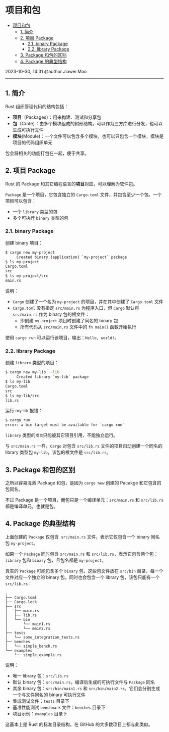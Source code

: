 # 项目和包

- [项目和包](#项目和包)
  - [1. 简介](#1-简介)
  - [2. 项目 Package](#2-项目-package)
    - [2.1. binary Package](#21-binary-package)
    - [2.2. library Package](#22-library-package)
  - [3. Package 和包的区别](#3-package-和包的区别)
  - [4. Package 的典型结构](#4-package-的典型结构)

2023-10-30, 14:31
@author Jiawei Mao
****

## 1. 简介

Rust 组织管理代码的结构包括：

- **项目**（Packages）：用来构建、测试和分享包
- **包**（Crate）：由多个模块组成的树形结构，可以作为三方库进行分发，也可以生成可执行文件
- **模块**(Module)：一个文件可以包含多个模块，也可以只包含一个模块，模块是项目的代码组织单元

包会将相关的功能打包在一起，便于共享。

## 2. 项目 Package

Rust 的 Package 和其它编程语言的**项目**对应，可以理解为软件包。

`Package` 是一个项目，它包含独立的 `Cargo.toml` 文件，并包含至少一个包。一个项目可以包含：

- 一个 `library` 类型的包
- 多个可执行 `binary` 类型的包

### 2.1. binary Package

创建 binary 项目：

```sh
$ cargo new my-project
     Created binary (application) `my-project` package
$ ls my-project
Cargo.toml
src
$ ls my-project/src
main.rs
```

说明：

- `Cargo` 创建了一个名为 `my-project` 的项目，并在其中创建了 `Cargo.toml` 文件
- `Cargo.toml` 没有指定 `src/main.rs` 为程序入口，但 `Cargo` 默认将 `src/main.rs` 作为 binary 包的根文件：
  - 即创建 `my-project` 项目时创建了同名的 binary 包
  - 所有代码从 `src/main.rs` 文件中的 `fn main()` 函数开始执行

使用 `cargo run` 可以运行该项目，输出：`Hello, world!`。

### 2.2. library Package

创建 `library` 类型的项目：

```sh
$ cargo new my-lib --lib
     Created library `my-lib` package
$ ls my-lib
Cargo.toml
src
$ ls my-lib/src
lib.rs
```

运行 my-lib 报错：

```sh
$ cargo run
error: a bin target must be available for `cargo run`
```

`library` 类型的`项目`只能被其它项目引用，不能独立运行。

与 `src/main.rs` 一样，`Cargo` 对包含 `src/lib.rs` 文件的项目自动创建一个同名的 library 类型包 `my-lib`，该包的根文件是 `src/lib.rs`。

## 3. Package 和包的区别

之所以容易混淆 Package 和包，是因为 `cargo new` 创建的 Pacakge 和它包含的包同名。

不过 Package 是一个项目，而包只是一个编译单元：`src/main.rs` 和 `src/lib.rs` 都是编译单元，也就是包。

## 4. Package 的典型结构

上面创建的 `Package` 仅包含` src/main.rs` 文件，表示它仅包含一个 binary 同名包 `my-project`。

如果一个 `Package` 同时包含 `src/main.rs` 和 `src/lib.rs`，表示它包含两个包：`library` 包和 `binary` 包，且包名都是 `my-project`。

真实的 `Package` 可能包含多个 `binary` 包，这些包文件放在 `src/bin` 目录，每一个文件对应一个独立的 binary 包，同时也会包含一个 library 包，该包只能有一个 `src/lib.rs`：

```
.
├── Cargo.toml
├── Cargo.lock
├── src
│   ├── main.rs
│   ├── lib.rs
│   └── bin
│       └── main1.rs
│       └── main2.rs
├── tests
│   └── some_integration_tests.rs
├── benches
│   └── simple_bench.rs
└── examples
    └── simple_example.rs
```

说明：

- 唯一 library 包：`src/lib.rs`
- 默认 binary 包：`src/main.rs`，编译后生成的可执行文件与 `Package` 同名
- 其余 binary 包：`src/bin/main1.rs` 和 `src/bin/main2.rs`，它们会分别生成一个与文件同名的 binary 可执行文件
- 集成测试文件：`tests` 目录下
- 基准性能测试 `benchmark` 文件：`benches` 目录下
- 项目示例：`examples` 目录下

这基本上是 Rust 的标准目录结构，在 GitHub 的大多数项目上都与此类似。
